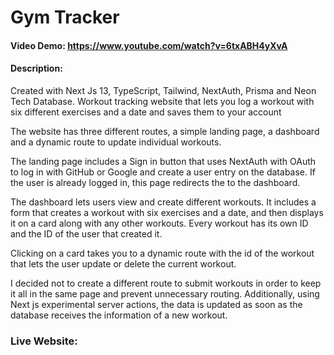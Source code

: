 # Gym Tracker

#### Video Demo: https://www.youtube.com/watch?v=6txABH4yXvA
#### Description:

Created with Next Js 13, TypeScript, Tailwind, NextAuth, Prisma and Neon Tech Database. Workout tracking website that lets you log a workout with six different exercises and a date and saves them to your account

The website has three different routes, a simple landing page, a dashboard and a dynamic route to update individual workouts.

The landing page includes a Sign in button that uses NextAuth with OAuth to log in with GitHub or Google and create a user entry on the database. If the user is already logged in, this page redirects the to the dashboard.

The dashboard lets users view and create different workouts. It includes a form that creates a workout with six exercises and a date, and then displays it on a card along with any other workouts. Every workout has its own ID and the ID of the user that created it.

Clicking on a card takes you to a dynamic route with the id of the workout that lets the user update or delete the current workout.

I decided not to create a different route to submit workouts in order to keep it all in the same page and prevent unnecessary routing. Additionally, using Next js experimental server actions, the data is updated as soon as the database receives the information of a new workout.

### Live Website: 
